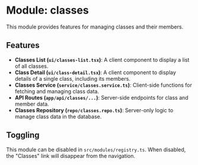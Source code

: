 # Module: classes

This module provides features for managing classes and their members.

## Features

- **Classes List (`ui/classes-list.tsx`)**: A client component to display a list of all classes.
- **Class Detail (`ui/class-detail.tsx`)**: A client component to display details of a single class, including its members.
- **Classes Service (`service/classes.service.ts`)**: Client-side functions for fetching and managing class data.
- **API Routes (`app/api/classes/...`)**: Server-side endpoints for class and member data.
- **Classes Repository (`repo/classes.repo.ts`)**: Server-only logic to manage class data in the database.

## Toggling

This module can be disabled in `src/modules/registry.ts`. When disabled, the "Classes" link will disappear from the navigation.
